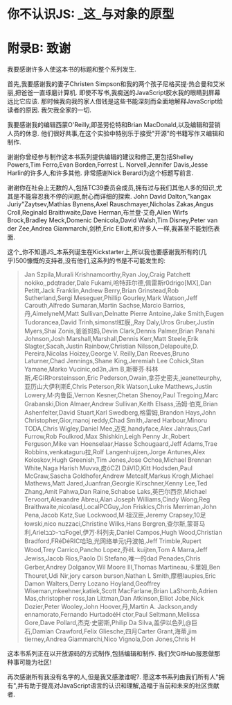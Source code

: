 
# 你不认识JS: _这_与对象的原型

# 附录B: 致谢

我要感谢许多人使这本书的标题和整个系列发生. 

首先,我要感谢我的妻子Christen Simpson和我的两个孩子尼格买提·热合曼和艾米丽,把爸爸一直琢磨计算机. 即使不写书,我痴迷的JavaScript胶水我的眼睛到屏幕远比它应该. 那时候我向我的家人借钱是这些书能深刻而全面地解释JavaScript给读者的原因. 我欠我全家的一切. 

我要感谢我的编辑西蒙O'Reilly,即圣劳伦特和Brian MacDonald,以及编辑和营销人员的休息. 他们很好共事,在这个实验中特别乐于接受"开源"的书籍写作ㄡ编辑和制作. 

谢谢你曾经参与制作这本书系列提供编辑的建议和修正,更包括Shelley Powers,Tim Ferro,Evan Borden,Forrest L. Norvell,Jennifer Davis,Jesse Harlin的许多人,和许多其他. 非常感谢Nick Berardi为这个标题写前言. 

谢谢你在社会上无数的人,包括TC39委员会成员,拥有过与我们其他人多的知识,尤其是不能容忍我不停的问题,耐心而详细的探索. John David Dalton,"kangax Juriy"Zaytsev,Mathias Bynens,Axel Rauschmayer,Nicholas Zakas,Angus Croll,Reginald Braithwaite,Dave Herman,布兰登·艾奇,Allen Wirfs Brock,Bradley Meck,Domenic Denicola,David Walsh,Tim Disney,Peter van der Zee,Andrea Giammarchi,剑桥,Eric Elliott,和许多人一样,我甚至不能划伤表面. 

这个_你不知道JS_本系列诞生在Kickstarter上,所以我也要感谢我所有的(几乎)500慷慨的支持者,没有他们,这系列的书是不可能发生的: 

> Jan Szpila,Murali Krishnamoorthy,Ryan Joy,Craig Patchett nokiko,,pdqtrader,Dale Fukami,哈特菲尔德,佩雷斯r0drigo[MX],Dan Petitt,Jack Franklin,Andrew Berry,Brian Grinstead,Rob Sutherland,Sergi Meseguer,Phillip Gourley,Mark Watson,Jeff Carouth,Alfredo Sumaran,Martin Sachse,Marcio Barrios,丹,AimelyneM,Matt Sullivan,Delnatte Pierre Antoine,Jake Smith,Eugen Tudorancea,David Trinh,simonstl虹膜,,Ray Daly,Uros Gruber,Justin Myers,Shai Zonis,爸爸妈妈,Devin Clark,Dennis Palmer,Brian Panahi Johnson,Josh Marshall,Marshall,Dennis Kerr,Matt Steele,Erik Slagter,Sacah,Justin Rainbow,Christian Nilsson,Delapouite,D. Pereira,Nicolas Hoizey,George V. Reilly,Dan Reeves,Bruno Laturner,Chad Jennings,Shane King,Jeremiah Lee Cohick,Stan Yamane,Marko Vucinic,od3n,Jim B,斯蒂芬·科林斯,ÆGIRÞorsteinsson,Eric Pederson,Owain,拿芬史密夫,jeanetteurphy,亚历山大伊利斯É,Chris Peterson,Rik Watson,Luke Matthews,Justin Lowery,M·内鲁臣,Vernon Kesner,Chetan Shenoy,Paul Tregoing,Marc Grabanski,Dion Almaer,Andrew Sullivan,Keith Elsass,汤姆·伯克,Brian Ashenfelter,David Stuart,Karl Swedberg,格雷姆,Brandon Hays,John Christopher,Gior,manoj reddy,Chad Smith,Jared Harbour,Minoru TODA,Chris Wigley,Daniel Mee,迈克,handyface,Alex Jahraus,Carl Furrow,Rob Foulkrod,Max Shishkin,Leigh Penny Jr.,Robert Ferguson,Mike van Hoenselaar,Hasse Schougaard,Jeff Adams,Trae Robbins,venkataguru拉,Rolf Langenhuijzen,Jorge Antunes,Alex Koloskov,Hugh Greenish,Tim Jones,Jose Ochoa,Michael Brennan White,Naga Harish Muvva,皮óCZI DáVID,Kitt Hodsden,Paul McGraw,Sascha Goldhofer,Andrew Metcalf,Markus Krogh,Michael Mathews,Matt Jared,Juanfran,Georgie Kirschner,Kenny Lee,Ted Zhang,Amit Pahwa,Dan Raine,Schabse Laks,英巴尔西奈,Michael Tervoort,Alexandre Abreu,Alan Joseph Williams,Cindy Wong,Reg Braithwaite,nicolasd,LocalPCGuy,Jon Friskics,Chris Merriman,John Pena,Jacob Katz,Sue Lockwood,M·祖汉臣,Jeremy Crapsey,10足łowski,nico nuzzaci,Christine Wilks,Hans Bergren,查尔斯,蒙哥马利,Arielבר-לבבFogel,伊万·科列夫,Daniel Campos,Hugh Wood,Christian Bradford,FRéDéRIC哈珀,光网络单元ţ丹波帕,Jeff Trimble,Rupert Wood,Trey Carrico,Pancho Lopez,乔ëL kuijten,Tom A Marra,Jeff Jewiss,Jacob Rios,Paolo Di Stefano,唯一的dad Penades,Chris Gerber,Andrey Dolganov,Wil Moore III,Thomas Martineau,卡里姆,Ben Thouret,Udi Nir,jory carson burson,Nathan L Smith,摩根laupies,Eric Damon Walters,Derry Lozano Hoyland,Geoffrey Wiseman,mkeehner,katiek,Scott MacFarlane,Brian LaShomb,Adrien Mas,christopher ross,Ian Littman,Dan Atkinson,Elliot Jobe,Nick Dozier,Peter Wooley,John Hoover,丹,Martin A. Jackson,andy ennamorato,Fernando HurtadoéH ctor,Paul Seltmann,Melissa Gore,Dave Pollard,杰克·史密斯,Philip Da Silva,盖伊以色列,@巨石,Damian Crawford,Felix Gliesche,四月Carter Grant,海蒂,jim tierney,Andrea Giammarchi,Nico Vignola,Don Jones,Chris H

这本书系列正在以开放源码的方式制作,包括编辑和制作. 我们欠GitHub报恩做那种事可能为社区!

再次感谢所有我没有名字的人,但是我又感激谁呢?. 愿这本书系列由我们所有人"拥有",并有助于提高对JavaScript语言的认识和理解,造福于当前和未来的社区贡献者. 
